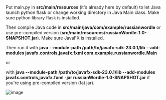 Put main.py in **src/main/resources** (it's already here by default) to let Java launch python flask or change working directory in Java Main class. Make sure python library flask is installed.

Then compile Java code in **src/main/java/com/example/russianwordle** or use pre-compiled version (**src/main/resources/russianWordle-1.0-SNAPSHOT.jar**). Make sure JavaFX is installed.

Then run it with **java --module-path /path/to/javafx-sdk-23.0.1/lib --add-modules javafx.controls,javafx.fxml com.example.russianwordle.Main** 

or 

with **java --module-path /path/to/javafx-sdk-23.0.1/lib --add-modules javafx.controls,javafx.fxml -jar russianWordle-1.0-SNAPSHOT.jar** if you're using pre-compiled version (fat jar).

![image](https://github.com/user-attachments/assets/6f37d7b7-6372-4360-8a56-69e6b41e97a0)

